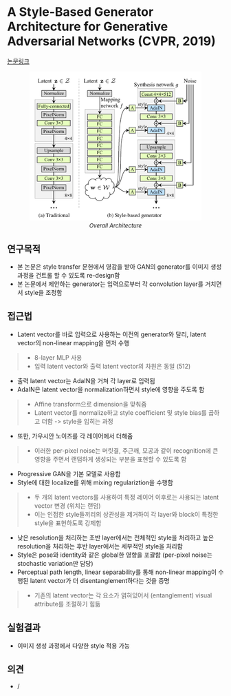 # A Style-Based Generator Architecture for Generative Adversarial Networks (CVPR, 2019)

[논문링크](https://openaccess.thecvf.com/content_CVPR_2019/html/Karras_A_Style-Based_Generator_Architecture_for_Generative_Adversarial_Networks_CVPR_2019_paper.html)

<p align="center">
    <img width="400" alt='fig1' src="./img/08_07_01.png?raw=true"></br>
    <em><font size=2>Overall Architecture</font></em>
</p>

## 연구목적
- 본 논문은 style transfer 문헌에서 영감을 받아 GAN의 generator를 이미지 생성 과정을 건트롤 할 수 있도록 re-design함
- 본 논문에서 제안하는 generator는 입력으로부터 각 convolution layer를 거치면서 style을 조정함

## 접근법
- Latent vector를 바로 입력으로 사용하는 이전의 generator와 달리, latent vector의 non-linear mapping을 먼저 수행
> - 8-layer MLP 사용
> - 입력 latent vector와 출력 latent vector의 차원은 동일 (512)
- 출력 latent vector는 AdaIN을 거쳐 각 layer로 입력됨
- AdaIN은 latent vector을 normalization하면서 style에 영향을 주도록 함
> - Affine transform으로 dimension을 맞춰줌
> - Latent vector를 normalize하고 style coefficient 및 style bias를 곱하고 더함 -> style을 입히는 과정
- 또한, 가우시안 노이즈를 각 레이어에서 더해줌
> - 이러한 per-pixel noise는 머릿결, 주근깨, 모공과 같이 recognition에 큰 영향을 주면서 랜덤하게 생성되는 부분을 표현할 수 있도록 함
- Progressive GAN을 기본 모델로 사용함
- Style에 대한 localize를 위해 mixing regulariztion을 수행함
> - 두 개의 latent vectors를 사용하여 특정 레이어 이후로는 사용되는 latent vector 변경 (위치는 랜덤)
> - 이는 인접한 style들끼리의 상관성을 제거하여 각 layer와 block이 특정한 style을 표현하도록 강제함
- 낮은 resolution을 처리하는 초반 layer에서는 전체적인 style을 처리하고 높은 resolution을 처리하는 후반 layer에서는 세부적인 style을 처리함
- Style은 pose와 identity와 같은 global한 영향을 포괄함 (per-pixel noise는 stochastic variation만 담당)
- Perceptual path length, linear separability를 통해 non-linear mapping이 수행된 latent vector가 더 disentanglement하다는 것을 증명
> - 기존의 latent vector는 각 요소가 얽혀있어서 (entanglement) visual attribute를 조절하기 힘듦

## 실험결과
- 이미지 생성 과정에서 다양한 style 적용 가능

## 의견
- /